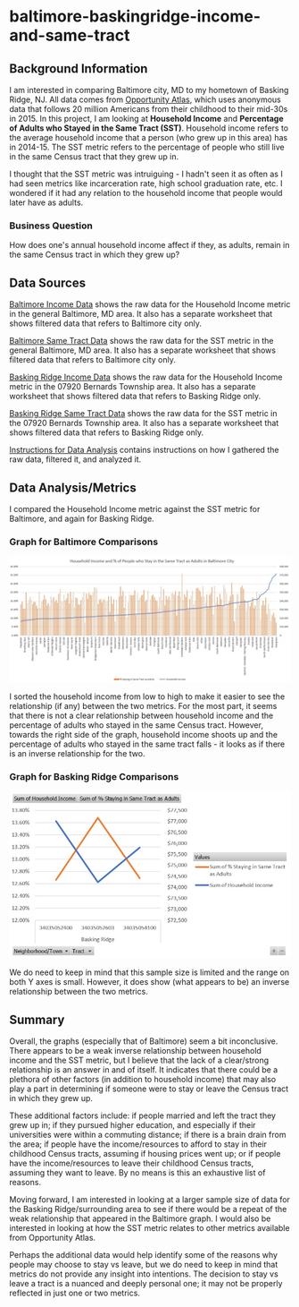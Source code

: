 # baltimore-baskingridge-income-and-same-tract 
## Background Information
I am interested in comparing Baltimore city, MD to my hometown of Basking Ridge, NJ. All data comes from [Opportunity Atlas](https://www.opportunityatlas.org/), which uses anonymous data that follows 20 million Americans from their childhood to their mid-30s in 2015. In this project, I am looking at __Household Income__ and __Percentage of Adults who Stayed in the Same Tract (SST)__. Household income refers to the average household income that a person (who grew up in this area) has in 2014-15. The SST metric refers to the percentage of people who still live in the same Census tract that they grew up in. 

I thought that the SST metric was intruiguing - I hadn't seen it as often as I had seen metrics like incarceration rate, high school graduation rate, etc. I wondered if it had any relation to the household income that people would later have as adults.

### Business Question 
How does one's annual household income affect if they, as adults, remain in the same Census tract in which they grew up? 

## Data Sources
[Baltimore Income Data](https://github.com/viv-sun/baltimore-baskingridge-income-and-same-tract/blob/master/Baltimore_Income%20Data.xlsx) shows the raw data for the Household Income metric in the general Baltimore, MD area. It also has a separate worksheet that shows filtered data that refers to Baltimore city only. 

[Baltimore Same Tract Data](https://github.com/viv-sun/baltimore-baskingridge-income-and-same-tract/blob/master/Baltimore_Same%20Tract%20Data.xlsx) shows the raw data for the SST metric in the general Baltimore, MD area. It also has a separate worksheet that shows filtered data that refers to Baltimore city only. 

[Basking Ridge Income Data](https://github.com/viv-sun/baltimore-baskingridge-income-and-same-tract/blob/master/Basking%20Ridge_Income%20Data.xlsx) shows the raw data for the Household Income metric in the 07920 Bernards Township area. It also has a separate worksheet that shows filtered data that refers to Basking Ridge only. 

[Basking Ridge Same Tract Data](https://github.com/viv-sun/baltimore-baskingridge-income-and-same-tract/blob/master/Basking%20Ridge_Same%20Tract%20Data.xlsx) shows the raw data for the SST metric in the 07920 Bernards Township area. It also has a separate worksheet that shows filtered data that refers to Basking Ridge only. 

[Instructions for Data Analysis](https://github.com/viv-sun/baltimore-baskingridge-income-and-same-tract/blob/master/Instructions%20for%20Data%20Analysis.docx) contains instructions on how I gathered the raw data, filtered it, and analyzed it.

## Data Analysis/Metrics 
I compared the Household Income metric against the SST metric for Baltimore, and again for Basking Ridge. 

### Graph for Baltimore Comparisons 
![alt text](https://github.com/viv-sun/baltimore-baskingridge-income-and-same-tract/blob/master/Baltimore_Same%20Tract%20vs%20Income%20Graph.jpg) 

I sorted the household income from low to high to make it easier to see the relationship (if any) between the two metrics. For the most part, it seems that there is not a clear relationship between household income and the percentage of adults who stayed in the same Census tract. However, towards the right side of the graph, household income shoots up and the percentage of adults who stayed in the same tract falls - it looks as if there is an inverse relationship for the two. 

### Graph for Basking Ridge Comparisons 
![alt text](https://github.com/viv-sun/baltimore-baskingridge-income-and-same-tract/blob/master/Basking%20Ridge_Same%20Tract%20vs%20Income%20Graph.jpg)

We do need to keep in mind that this sample size is limited and the range on both Y axes is small. However, it does show (what appears to be) an inverse relationship between the two metrics.  

## Summary 
Overall, the graphs (especially that of Baltimore) seem a bit inconclusive. There appears to be a weak inverse relationship between household income and the SST metric, but I believe that the lack of a clear/strong relationship is an answer in and of itself. It indicates that there could be a plethora of other factors (in addition to household income) that may also play a part in determining if someone were to stay or leave the Census tract in which they grew up. 

These additional factors include: if people married and left the tract they grew up in; if they pursued higher education, and especially if their universities were within a commuting distance; if there is a brain drain from the area; if people have the income/resources to afford to stay in their childhood Census tracts, assuming if housing prices went up; or if people have the income/resources to leave their childhood Census tracts, assuming they want to leave. By no means is this an exhaustive list of reasons.

Moving forward, I am interested in looking at a larger sample size of data for the Basking Ridge/surrounding area to see if there would be a repeat of the weak relationship that appeared in the Baltimore graph. I would also be interested in looking at how the SST metric relates to other metrics available from Opportunity Atlas.

Perhaps the additional data would help identify some of the reasons why people may choose to stay vs leave, but we do need to keep in mind that metrics do not provide any insight into intentions. The decision to stay vs leave a tract is a nuanced and deeply personal one; it may not be properly reflected in just one or two metrics. 
